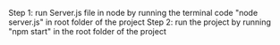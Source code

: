 Step 1: run Server.js file in node by running the terminal code "node server.js" in root folder of the project
Step 2: run the project by running "npm start" in the root folder of the project